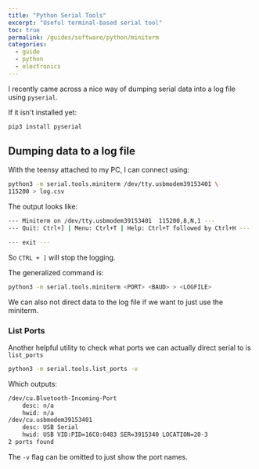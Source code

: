 ```yaml
---
title: "Python Serial Tools"
excerpt: "Useful terminal-based serial tool"
toc: true
permalink: /guides/software/python/miniterm
categories:
  - guide
  - python
  - electronics
---
```


I recently came across a nice way of dumping serial data into a log file using `pyserial`.

If it isn't installed yet:

```sh
pip3 install pyserial
```

## Dumping data to a log file

With the teensy attached to my PC, I can connect using:

```sh
python3 -m serial.tools.miniterm /dev/tty.usbmodem39153401 \
115200 > log.csv
```

The output looks like:

```sh
--- Miniterm on /dev/tty.usbmodem39153401  115200,8,N,1 ---
--- Quit: Ctrl+] | Menu: Ctrl+T | Help: Ctrl+T followed by Ctrl+H ---

--- exit ---
```

So `CTRL + ]` will stop the logging.

The generalized command is:

```sh
python3 -m serial.tools.miniterm <PORT> <BAUD> > <LOGFILE>
```

We can also not direct data to the log file if we want to just use the miniterm.

### List Ports

Another helpful utility to check what ports we can actually direct serial to is `list_ports`

```sh
python3 -m serial.tools.list_ports -v
```

Which outputs:

```sh
/dev/cu.Bluetooth-Incoming-Port
    desc: n/a
    hwid: n/a
/dev/cu.usbmodem39153401
    desc: USB Serial
    hwid: USB VID:PID=16C0:0483 SER=3915340 LOCATION=20-3
2 ports found
```

The `-v` flag can be omitted to just show the port names.




